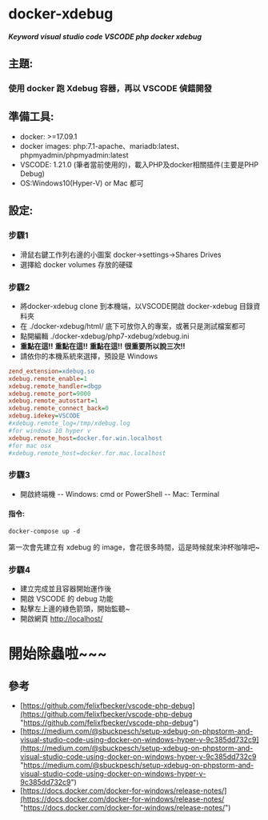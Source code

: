# docker-xdebug
##### Keyword visual studio code VSCODE php docker xdebug

## 主題:
### 使用 docker 跑 Xdebug 容器，再以 VSCODE 偵錯開發

## 準備工具:
- docker: >=17.09.1
- docker images: php:7.1-apache、mariadb:latest、phpmyadmin/phpmyadmin:latest
- VSCODE: 1.21.0 (筆者當前使用的)，載入PHP及docker相關插件(主要是PHP Debug)
- OS:Windows10(Hyper-V) or Mac 都可

## 設定:
### 步驟1
- 滑鼠右鍵工作列右邊的小圖案 docker->settings->Shares Drives
- 選擇給 docker volumes 存放的硬碟
### 步驟2
- 將docker-xdebug clone 到本機端，以VSCODE開啟 docker-xdebug 目錄資料夾
- 在 ./docker-xdebug/html/ 底下可放你入的專案，或著只是測試檔案都可
- 點開編輯 ./docker-xdebug/php7-xdebug/xdebug.ini
- **重點在這!!** **重點在這!!** **重點在這!!** **很重要所以說三次!!**
- 請依你的本機系統來選擇，預設是 Windows
```ini
zend_extension=xdebug.so
xdebug.remote_enable=1
xdebug.remote_handler=dbgp
xdebug.remote_port=9000
xdebug.remote_autostart=1
xdebug.remote_connect_back=0
xdebug.idekey=VSCODE
#xdebug.remote_log=/tmp/xdebug.log
#for windows 10 hyper v
xdebug.remote_host=docker.for.win.localhost
#for mac osx
#xdebug.remote_host=docker.for.mac.localhost
```
### 步驟3
- 開啟終端機
-- Windows: cmd or PowerShell
-- Mac: Terminal
#### 指令:
```shell
docker-compose up -d
```
第一次會先建立有 xdebug 的 image，會花很多時間，這是時候就來沖杯咖啡吧~
### 步驟4
- 建立完成並且容器開始運作後
- 開啟 VSCODE 的 debug 功能
- 點擊左上邊的綠色箭頭，開始監聽~
- 開啟網頁 [http://localhost/](http://localhost/ "http://localhost/")
# 開始除蟲啦~~~
## 參考
- [https://github.com/felixfbecker/vscode-php-debug](https://github.com/felixfbecker/vscode-php-debug "https://github.com/felixfbecker/vscode-php-debug") 
- [https://medium.com/@sbuckpesch/setup-xdebug-on-phpstorm-and-visual-studio-code-using-docker-on-windows-hyper-v-9c385dd732c9](https://medium.com/@sbuckpesch/setup-xdebug-on-phpstorm-and-visual-studio-code-using-docker-on-windows-hyper-v-9c385dd732c9 "https://medium.com/@sbuckpesch/setup-xdebug-on-phpstorm-and-visual-studio-code-using-docker-on-windows-hyper-v-9c385dd732c9") 
- [https://docs.docker.com/docker-for-windows/release-notes/](https://docs.docker.com/docker-for-windows/release-notes/ "https://docs.docker.com/docker-for-windows/release-notes/") 
